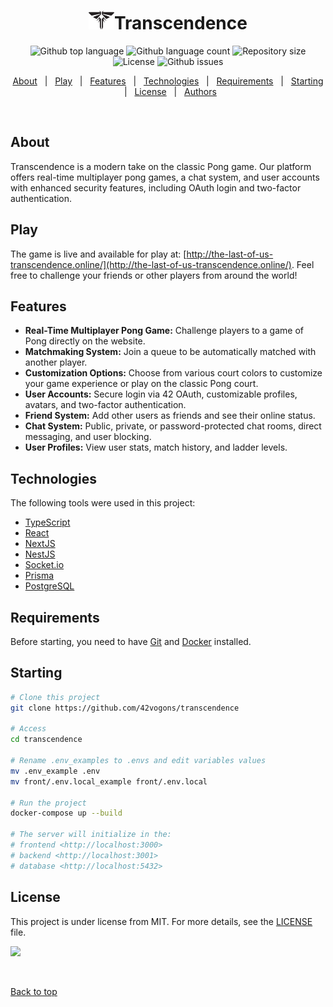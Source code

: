 <h1 align="center"> <img src="./images/last.png" alt="last" height="30">Transcendence</h1>

<p align="center">
  <img alt="Github top language" src="https://img.shields.io/github/languages/top/42vogons/transcendence?color=56BEB8">

  <img alt="Github language count" src="https://img.shields.io/github/languages/count/42vogons/transcendence?color=56BEB8">

  <img alt="Repository size" src="https://img.shields.io/github/repo-size/42vogons/transcendence?color=56BEB8">

  <img alt="License" src="https://img.shields.io/github/license/42vogons/transcendence?color=56BEB8">

  <img alt="Github issues" src="https://img.shields.io/github/issues/42vogons/transcendence?color=56BEB8" />
</p>

<p align="center">
  <a href="#about">About</a> &#xa0; | &#xa0;
  <a href="#play">Play</a> &#xa0; | &#xa0;
  <a href="#features">Features</a> &#xa0; | &#xa0;
  <a href="#technologies">Technologies</a> &#xa0; | &#xa0;
  <a href="#requirements">Requirements</a> &#xa0; | &#xa0;
  <a href="#starting">Starting</a> &#xa0; | &#xa0;
  <a href="#license">License</a> &#xa0; | &#xa0;
  <a href="https://github.com/orgs/42vogons/teams/transcendence-the-last-of-us" target="_blank">Authors</a>
</p>

<br>

## About ##

Transcendence is a modern take on the classic Pong game. Our platform offers real-time multiplayer pong games, a chat system, and user accounts with enhanced security features, including OAuth login and two-factor authentication.

## Play

The game is live and available for play at: [http://the-last-of-us-transcendence.online/](http://the-last-of-us-transcendence.online/).
Feel free to challenge your friends or other players from around the world!

## Features ##

- **Real-Time Multiplayer Pong Game:** Challenge players to a game of Pong directly on the website.
- **Matchmaking System:** Join a queue to be automatically matched with another player.
- **Customization Options:** Choose from various court colors to customize your game experience or play on the classic Pong court.
- **User Accounts:** Secure login via 42 OAuth, customizable profiles, avatars, and two-factor authentication.
- **Friend System:** Add other users as friends and see their online status.
- **Chat System:** Public, private, or password-protected chat rooms, direct messaging, and user blocking.
- **User Profiles:** View user stats, match history, and ladder levels.

## Technologies ##

The following tools were used in this project:

- [TypeScript](https://www.typescriptlang.org/)
- [React](https://react.dev/)
- [NextJS](https://nextjs.org/)
- [NestJS](https://nestjs.com/)
- [Socket.io](https://socket.io/)
- [Prisma](https://www.prisma.io/)
- [PostgreSQL](https://www.postgresql.org/)

## Requirements ##

Before starting, you need to have [Git](https://git-scm.com) and [Docker](https://www.docker.com/) installed.

## Starting ##

```bash
# Clone this project
git clone https://github.com/42vogons/transcendence

# Access
cd transcendence

# Rename .env_examples to .envs and edit variables values
mv .env_example .env
mv front/.env.local_example front/.env.local 

# Run the project
docker-compose up --build

# The server will initialize in the:
# frontend <http://localhost:3000>
# backend <http://localhost:3001>
# database <http://localhost:5432>
```

## License ##

This project is under license from MIT. For more details, see the [LICENSE](LICENSE) file.

<img width="1000px" src="./images/game.gif?raw=true" />

&#xa0;

<a href="#top">Back to top</a>
